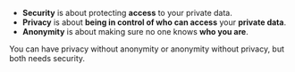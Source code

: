 - **Security** is about protecting **access** to your private data.
- **Privacy** is about **being in control of who can access** your **private data**.
- **Anonymity** is about making sure no one knows **who you are**.

You can have privacy without anonymity or anonymity without privacy, but both needs security.